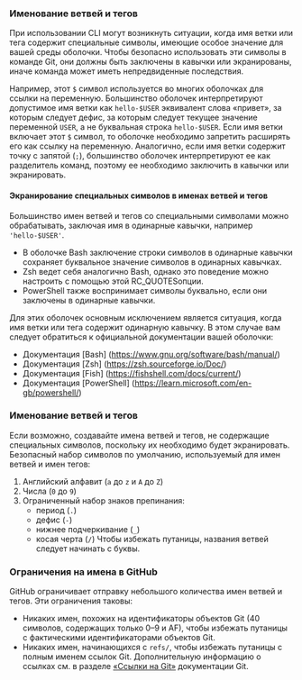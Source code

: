 ### Именование ветвей и тегов
При использовании CLI могут возникнуть ситуации, когда имя ветки или тега содержит специальные символы, имеющие особое значение для вашей среды оболочки. Чтобы безопасно использовать эти символы в команде Git, они должны быть заключены в кавычки или экранированы, иначе команда может иметь непредвиденные последствия.

Например, этот ```$``` символ используется во многих оболочках для ссылки на переменную. Большинство оболочек интерпретируют допустимое имя ветки как ```hello-$USER``` эквивалент слова «привет», за которым следует дефис, за которым следует текущее значение переменной ```USER```, а не буквальная строка ```hello-$USER```. Если имя ветки включает этот ```$``` символ, то оболочке необходимо запретить расширять его как ссылку на переменную. Аналогично, если имя ветки содержит точку с запятой (```;```), большинство оболочек интерпретируют ее как разделитель команд, поэтому ее необходимо заключить в кавычки или экранировать.

#### Экранирование специальных символов в именах ветвей и тегов
Большинство имен ветвей и тегов со специальными символами можно обрабатывать, заключая имя в одинарные кавычки, например ```'hello-$USER'```.

- В оболочке Bash заключение строки символов в одинарные кавычки сохраняет буквальное значение символов в одинарных кавычках.
- Zsh ведет себя аналогично Bash, однако это поведение можно настроить с помощью этой RC_QUOTESопции.
- PowerShell также воспринимает символы буквально, если они заключены в одинарные кавычки.

Для этих оболочек основным исключением является ситуация, когда имя ветки или тега содержит одинарную кавычку. В этом случае вам следует обратиться к официальной документации вашей оболочки:
- Документация [Bash] (https://www.gnu.org/software/bash/manual/)
- Документация [Zsh] (https://zsh.sourceforge.io/Doc/)
- Документация [Fish] (https://fishshell.com/docs/current/)
- Документация [PowerShell] (https://learn.microsoft.com/en-gb/powershell/)

### Именование ветвей и тегов
Если возможно, создавайте имена ветвей и тегов, не содержащие специальных символов, поскольку их необходимо будет экранировать. Безопасный набор символов по умолчанию, используемый для имен ветвей и имен тегов:
1. Английский алфавит (```a``` до ```z``` и ```A``` до ```Z```)
2. Числа (```0``` до ```9```)
3. Ограниченный набор знаков препинания:
    - период (```.```)
    - дефис (```-```)
    - нижнее подчеркивание (```_```)
    - косая черта (```/```)
Чтобы избежать путаницы, названия ветвей следует начинать с буквы.

### Ограничения на имена в GitHub
GitHub ограничивает отправку небольшого количества имен ветвей и тегов. Эти ограничения таковы:
- Никаких имен, похожих на идентификаторы объектов Git (40 символов, содержащих только 0–9 и AF), чтобы избежать путаницы с фактическими идентификаторами объектов Git.
- Никаких имен, начинающихся с ```refs/```, чтобы избежать путаницы с полным именем ссылок Git. Дополнительную информацию о ссылках см. в разделе [«Ссылки на Git»](https://git-scm.com/book/en/v2/Git-Internals-Git-References) документации Git.